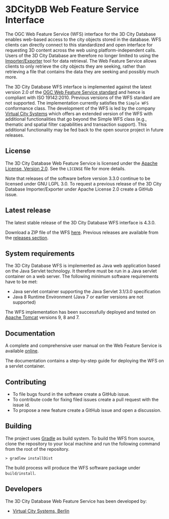 3DCityDB Web Feature Service Interface
======================================
The OGC Web Feature Service (WFS) interface for the 3D City Database enables web-based access to the city objects stored
in the database. WFS clients can directly connect to this standardized and open interface for requesting 3D content
across the web using platform-independent calls. Users of the 3D City Database are therefore no longer limited to using
the [Importer/Exporter](https://github.com/3dcitydb/importer-exporter) tool for data retrieval. The Web Feature Service
allows clients to only retrieve the city objects they are seeking, rather than retrieving a file that contains the data
they are seeking and possibly much more.

The 3D City Database WFS interface is implemented against the latest version 2.0 of the [OGC Web Feature Service standard](http://www.opengeospatial.org/standards/wfs)
and hence is compliant with ISO 19142:2010. Previous versions of the WFS standard are not supported. The implementation
currently satisfies the `Simple WFS` conformance class. The development of the WFS is led by the company [Virtual City Systems](https://vc.systems/)
which offers an extended version of the WFS with additional functionalities that go beyond the Simple WFS class
(e.g., thematic and spatial filter capabilities and transaction support). This additional functionality may be fed back
to the open source project in future releases.

License
-------
The 3D City Database Web Feature Service is licensed under the [Apache License, Version 2.0](http://www.apache.org/licenses/LICENSE-2.0).
See the `LICENSE` file for more details.

Note that releases of the software before version 3.3.0 continue to be licensed under GNU LGPL 3.0. To request a
previous release of the 3D City Database Importer/Exporter under Apache License 2.0 create a GitHub issue.

Latest release
--------------
The latest stable release of the 3D City Database WFS interface is 4.3.0.

Download a ZIP file of the WFS [here](https://github.com/3dcitydb/web-feature-service/releases/download/v4.3.0/3DCityDB-Web-Feature-Service-4.3.0.zip).
Previous releases are available from the [releases section](https://github.com/3dcitydb/web-feature-service/releases).

System requirements
-------------------
The 3D City Database WFS is implemented as Java web application based on the Java Servlet technology. It therefore must
be run in a Java servlet container on a web server. The following minimum software requirements have to be met:

* Java servlet container supporting the Java Servlet 3.1/3.0 specification
* Java 8 Runtime Environment (Java 7 or earlier versions are not supported)  

The WFS implementation has been successfully deployed and tested on [Apache Tomcat](http://tomcat.apache.org/)
versions 9, 8 and 7.

Documentation
-------------
A complete and comprehensive user manual on the Web Feature Service is available
[online](https://3dcitydb-docs.readthedocs.io/en/release-v4.3.0/wfs/).

The documentation contains a step-by-step guide for deploying the WFS on a servlet container.

Contributing
------------
* To file bugs found in the software create a GitHub issue.
* To contribute code for fixing filed issues create a pull request with the issue id.
* To propose a new feature create a GitHub issue and open a discussion.

Building
--------
The project uses [Gradle](https://gradle.org/) as build system. To build the WFS from source, clone the repository to
your local machine and run the following command from the root of the repository.

    > gradlew installDist
    
The build process will produce the WFS software package under `build/install`.

Developers
----------

The 3D City Database Web Feature Service has been developed by: 

* [Virtual City Systems, Berlin](https://vc.systems/)